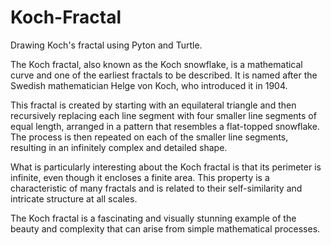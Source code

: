 # Koch-Fractal
Drawing Koch's fractal using Pyton and Turtle.

The Koch fractal, also known as the Koch snowflake, is a mathematical curve and one of the earliest fractals to be described. It is named after the Swedish mathematician Helge von Koch, who introduced it in 1904.

This fractal is created by starting with an equilateral triangle and then recursively replacing each line segment with four smaller line segments of equal length, arranged in a pattern that resembles a flat-topped snowflake. The process is then repeated on each of the smaller line segments, resulting in an infinitely complex and detailed shape.

What is particularly interesting about the Koch fractal is that its perimeter is infinite, even though it encloses a finite area. This property is a characteristic of many fractals and is related to their self-similarity and intricate structure at all scales.

The Koch fractal is a fascinating and visually stunning example of the beauty and complexity that can arise from simple mathematical processes.
